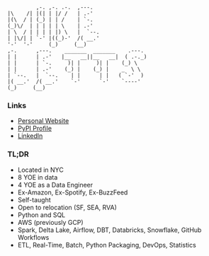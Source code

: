 ```
         ,-. ,-. .-.  ,---.   
|\    /| |(| | |/ /   | .-'   
|(\  / | (_) | | /    | `-.   
(_)\/  | | | | | \    | .-'   
| \  / | | | | |) \   |  `--. 
| |\/| | `-' |((_)-'  /( __.' 
'-'  '-'     (_)     (__)     
,-.      ,---.    _______  _______    .---. 
| |      | .-'   |__   __||__   __|  ( .-._)
| |      | `-.     )| |     )| |    (_) \   
| |      | .-'    (_) |    (_) |    _  \ \  
| `--.   |  `--.    | |      | |   ( `-'  ) 
|( __.'  /( __.'    `-'      `-'    `----'  
(_)     (__)                                

```

### Links

- [Personal Website](https://michaelthomasletts.github.io/)
- [PyPI Profile](https://pypi.org/user/lettsmt/)
- [LinkedIn](https://www.linkedin.com/in/lettsmichael/)

### TL;DR

- Located in NYC
- 8 YOE in data
- 4 YOE as a Data Engineer
- Ex-Amazon, Ex-Spotify, Ex-BuzzFeed
- Self-taught
- Open to relocation (SF, SEA, RVA)
- Python and SQL
- AWS (previously GCP)
- Spark, Delta Lake, Airflow, DBT, Databricks, Snowflake, GitHub Workflows
- ETL, Real-Time, Batch, Python Packaging, DevOps, Statistics
